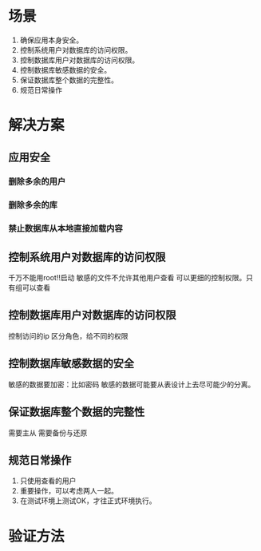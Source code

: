 # 场景
1. 确保应用本身安全。
2. 控制系统用户对数据库的访问权限。
3. 控制数据库用户对数据库的访问权限。
4. 控制数据库敏感数据的安全。
5. 保证数据库整个数据的完整性。
6. 规范日常操作

# 解决方案
## 应用安全
### 删除多余的用户
### 删除多余的库
### 禁止数据库从本地直接加载内容

## 控制系统用户对数据库的访问权限
千万不能用root!!启动
敏感的文件不允许其他用户查看
可以更细的控制权限。只有组可以查看

## 控制数据库用户对数据库的访问权限
控制访问的ip
区分角色，给不同的权限

## 控制数据库敏感数据的安全
敏感的数据要加密：比如密码
敏感的数据可能要从表设计上去尽可能少的分离。
## 保证数据库整个数据的完整性
需要主从
需要备份与还原
## 规范日常操作
1. 只使用查看的用户
2. 重要操作，可以考虑两人一起。
3. 在测试环境上测试OK，才往正式环境执行。




# 验证方法
